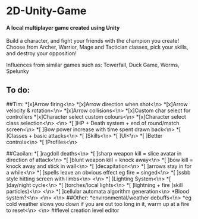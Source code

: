 2D-Unity-Game
=============
<h4>A local multiplayer game created using Unity</h4>

Build a character, and fight your friends with the champion you create!
Choose from Archer, Warrior, Mage and Tactician classes, pick your skills, and destroy your opposition!

Influences from similar games such as: Towerfall, Duck Game, Worms, Spelunky

To do:
------
##Tim:
*[x]Arrow firing<\n>
*[x]Arrow direction when shot<\n>
*[x]Arrow velocity & rotation<\n>
*[x]Arrow collisions<\n>
*[x]Custom char select for controllers
*[x]Character select custom colours<\n>
*[x]Character select class selection<\n>
 <\n>
*[ ]HP + Death system + end of round/match screen<\n>
*[ ]Bow power increase with time spent drawn back<\n>
*[ ]Classes + basic attacks<\n>
*[ ]Skills<\n>
*[ ]UI<\n>
*[ ]Better controls<\n>
*[ ]Profiles<\n>

##Caoilan:
*[ ]ragdoll deaths<\n>
 *[ ]sharp weapon kill = slice avatar in direction of attack<\n>
 *[ ]blunt weapon kill = knock away<\n>
 *[ ]bow kill = knock away and stick in wall<\n>
 *[ ]decapitation<\n>
 *[ ]arrows stay in for a while<\n>
 *[ ]spells leave an obvious effect eg fire = singed<\n>
 *[ ]ssbb style hitting screen with limbs<\n>
<\n>
*[ ]Lighting System<\n>
     *[ ]day/night cycle<\n>
     *[ ]torches/local lights<\n>
     *[ ]lightning + fire (skill particles)<\n>
	 <\n>
*[ ]cellular automata algorithm generation<\n>
*Blood system?<\n>
<\n>
<\n>
##Other:
*environmental/weather debuffs<\n>
 *eg cold weather slows you down if you are out too long in it, warm up at a fire to reset<\n>
<\n>
##level creation
 level editor
